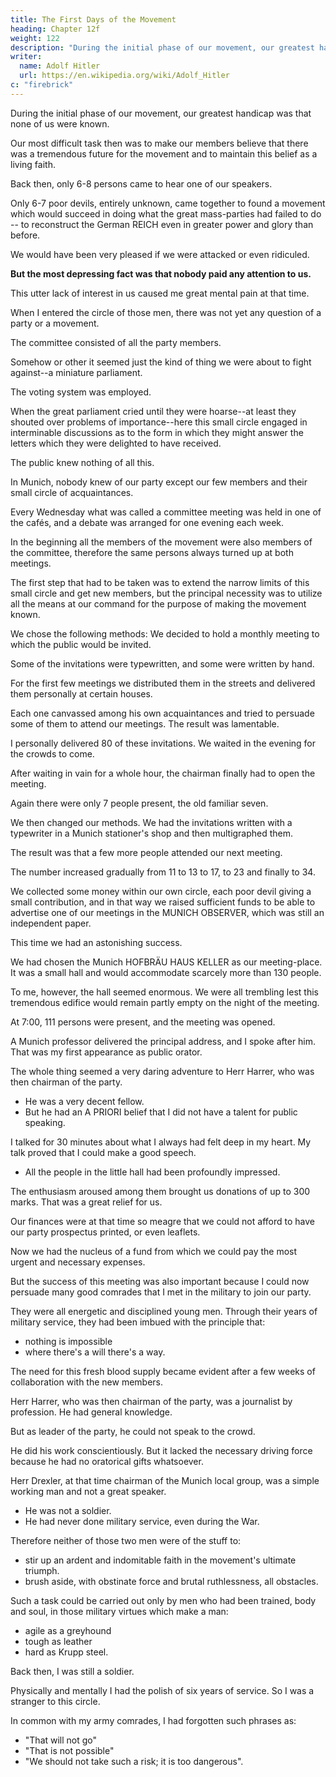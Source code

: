 ```yaml
---
title: The First Days of the Movement
heading: Chapter 12f
weight: 122
description: "During the initial phase of our movement, our greatest handicap was that none of us were known"
writer:
  name: Adolf Hitler
  url: https://en.wikipedia.org/wiki/Adolf_Hitler
c: "firebrick"
---
```



During the initial phase of our movement, our greatest handicap was that none of us were known.

 <!-- and our names meant nothing, a fact which then seemed to some of us to make the chances of final success problematical.  -->

Our most difficult task then was to make our members believe that there was a tremendous future for the movement and to maintain this belief as a living faith.

Back then, only 6-8 persons came to hear one of our speakers.

Only 6-7 poor devils, entirely unknown, came together to found a movement which would succeed in doing what the great mass-parties had failed to do -- to reconstruct the German REICH even in greater power and glory than before. 

We would have been very pleased if we were attacked or even ridiculed.

**But the most depressing fact was that nobody paid any attention to us.** 

This utter lack of interest in us caused me great mental pain at that time. 

When I entered the circle of those men, there was not yet any question of a party or a movement.

<!--  I have already described the impression which was made on me when I first came into contact with that small organization. Subsequently I had time, and also the 
occasion, to study the form of this so-called party which at first had made such a woeful
impression. 

The picture was indeed quite depressing and discouraging. There was nothing, absolutely nothing at all. There was only the name of a party.  -->

The committee consisted of all the party members. 

Somehow or other it seemed just the kind of thing we were about to fight against--a miniature parliament. 

The voting system was employed. 

When the great parliament cried until they were hoarse--at least they shouted over problems of importance--here this small circle engaged in interminable discussions as to the form in which they might answer the letters which they were delighted to have received.

The public knew nothing of all this.

In Munich, nobody knew of our party except our few members and their small circle of acquaintances.

Every Wednesday what was called a committee meeting was held in one of the cafés, and a debate was arranged for one evening each week. 

In the beginning all the members of the movement were also members of the committee, therefore the same
persons always turned up at both meetings. 

The first step that had to be taken was to extend the narrow limits of this small circle and get new members, but the principal necessity was to utilize all the means at our command for the purpose of making the movement known.

We chose the following methods: We decided to hold a monthly meeting to which the public would be invited. 

Some of the invitations were typewritten, and some were written by hand. 

For the first few meetings we distributed them in the streets and delivered them personally at certain houses. 

Each one canvassed among his own acquaintances and tried to persuade some of them to attend our meetings. The result was lamentable.

I personally delivered 80 of these invitations. We waited in the evening for the crowds to come. 

After waiting in vain for a whole hour, the chairman finally had to open the meeting. 

Again there were only 7 people present, the old familiar seven.

We then changed our methods. We had the invitations written with a typewriter in a Munich stationer's shop and then multigraphed them.

The result was that a few more people attended our next meeting. 

The number increased gradually from 11 to 13 to 17, to 23 and finally to 34. 

We collected some money within our own circle, each poor devil giving a small contribution, and in that way we raised sufficient funds to be able to advertise one of our meetings in the MUNICH OBSERVER, which was still an independent paper. 

This time we had an astonishing success. 

We had chosen the Munich HOFBRÄU HAUS KELLER as our meeting-place. It was a small hall and would accommodate scarcely more than 130 people. 

To me, however, the hall seemed enormous. We were all trembling lest this tremendous edifice would remain partly empty on the night of the meeting.

At 7:00, 111 persons were present, and the meeting was opened. 

A Munich professor delivered the principal address, and I spoke after him. That was my first appearance as public orator. 

The whole thing seemed a very daring adventure to Herr Harrer, who was then chairman of the party.
- He was a very decent fellow.
- But he had an A PRIORI belief that I did not have a talent for public speaking. 

<!-- Even later he could not be persuaded to change his opinion. But he was mistaken.  -->

<!-- Twenty minutes had been allotted to me for my speech on this occasion, which might be looked on as our first public meeting. -->

I talked for 30 minutes about what I always had felt deep in my heart. My talk proved that I could make a good speech.

 <!-- , without being able to put it to the test, was here proved to be true: .  -->

<!-- At the end of the 30 minutes, it was clear that  -->

- All the people in the little hall had been profoundly impressed.

The enthusiasm aroused among them brought us donations of up to 300 marks. That was a great relief for us. 

Our finances were at that time so meagre that we could not afford to have our party prospectus printed, or even leaflets. 

Now we had the nucleus of a fund from which we could pay the most urgent and necessary expenses.



But the success of this meeting was also important because I could now persuade many good comrades that I met in the military to join our party.

 <!-- from another point of view. I had already begun to introduce some young and fresh members into the committee. -->

<!-- During the long period of my military service, I had come to know  whom I was now able to .  -->

They were all energetic and disciplined young men. Through their years of military service, they had been imbued with the principle that:
- nothing is impossible
- where there's a will there's a way.

The need for this fresh blood supply became evident after a few weeks of collaboration with the new members. 

Herr Harrer, who was then chairman of the party, was a journalist by profession. He had general knowledge. 

But as leader of the party, he could not speak to the crowd.

He did his work conscientiously. But it lacked the necessary driving force because he had no oratorical gifts whatsoever. 

Herr Drexler, at that time chairman of the Munich local group, was a simple working man and not a great speaker. 
- He was not a soldier.
- He had never done military service, even during the War. 

<!-- So that this man who was feeble and diffident by nature had missed the only school which knows how to transform diffident and weakly natures into real men.  -->

Therefore neither of those two men were of the stuff to:
- stir up an ardent and indomitable faith in the movement's ultimate triumph.
- brush aside, with obstinate force and brutal ruthlessness, all obstacles. 

Such a task could be carried out only by men who had been trained, body and soul, in those military virtues which make a man:
- agile as a greyhound
- tough as leather
- hard as Krupp steel.

Back then, I was still a soldier. 

Physically and mentally I had the polish of six years of service. So I was a stranger to this circle.

In common with my army comrades, I had forgotten such phrases as:
- "That will not go"
- "That is not possible"
- "We should not take such a risk; it is too dangerous".

